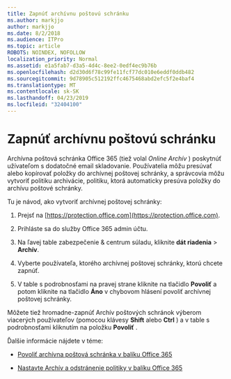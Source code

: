 ```yaml
---
title: Zapnúť archívnu poštovú schránku
ms.author: markjjo
author: markjjo
ms.date: 8/2/2018
ms.audience: ITPro
ms.topic: article
ROBOTS: NOINDEX, NOFOLLOW
localization_priority: Normal
ms.assetid: e1a5fab7-d3a5-4d4c-8ee2-0edf4ec9b76b
ms.openlocfilehash: d2d30d6f78c99fe11fcf77dc010e6eddf0ddb482
ms.sourcegitcommit: 9d78905c512192ffc4675468abd2efc5f2e4baf4
ms.translationtype: MT
ms.contentlocale: sk-SK
ms.lasthandoff: 04/23/2019
ms.locfileid: "32404100"
---
```

# <a name="enable-an-archive-mailbox"></a>Zapnúť archívnu poštovú schránku

Archívna poštová schránka Office 365 (tiež volal *Online Archív* ) poskytnúť užívateľom s dodatočné email skladovanie. Používatelia môžu presúvať alebo kopírovať položky do archívnej poštovej schránky, a správcovia môžu vytvoriť politiku archivácie, politiku, ktorá automaticky presúva položky do archívu poštové schránky. 
  
Tu je návod, ako vytvoriť archívnej poštovej schránky:
  
1. Prejsť na [https://protection.office.com](https://protection.office.com).
    
2. Prihláste sa do služby Office 365 admin účtu.
    
3. Na ľavej table zabezpečenie &amp; centrum súladu, kliknite **dát riadenia** \> **Archív**.
    
4. Vyberte používateľa, ktorého archívnej poštovej schránky, ktorú chcete zapnúť.
    
5. V table s podrobnosťami na pravej strane kliknite na tlačidlo **Povoliť** a potom kliknite na tlačidlo **Áno** v chybovom hlásení povoliť archívnej poštovej schránky. 
    
Môžete tiež hromadne-zapnúť Archív poštových schránok výberom viacerých používateľov (pomocou klávesy **Shift** alebo **Ctrl** ) a v table s podrobnosťami kliknutím na položku **Povoliť** . 
  
Ďalšie informácie nájdete v téme:
  
- [Povoliť archívna poštová schránka v balíku Office 365](https://support.office.com/article/enable-archive-mailboxes-in-the-office-365-security-compliance-center-268a109e-7843-405b-bb3d-b9393b2342ce)
    
- [Nastavte Archív a odstránenie politiky v balíku Office 365](https://support.office.com/article/Set-up-an-archive-and-deletion-policy-for-mailboxes-in-your-Office-365-organization-ec3587e4-7b4a-40fb-8fb8-8aa05aeae2ce)
    

